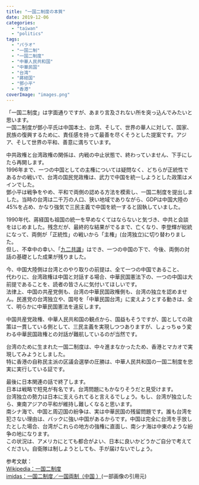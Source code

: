 ```yaml
---
title: "一国二制度の本質"
date: 2019-12-06
categories: 
  - "taiwan"
  - "politics"
tags: 
  - "パラオ"
  - "一国二制"
  - "一国二制度"
  - "中華人民共和国"
  - "中華民国"
  - "台湾"
  - "蔣経国"
  - "鄧小平"
  - "香港"
coverImage: "images.png"
---
```


「一国二制度」は字面通りですが、あまり言及されない所を突っ込んでみたいと思います。  
一国二制度が鄧小平氏は中国本土、台湾、そして、世界の華人に対して、国家、民族の復興するために、責任感を持って最善を尽くそうとした提案です。アジア、そして世界の平和、善意に満ちています。

中共政権と台湾政権の関係は、内戦の中止状態で、終わっていません、下手にしたら再開します。  
1996年まで、一つの中国としての主権については疑問なく、どちらが正統性であるかの戦いで、台湾の国民党政権は、武力で中国を統一しようとした政策はメインでした。  
鄧小平は戦争をやめ、平和で両側の認める方法を模索し、一国二制度を提出しました。当時の台湾は二千万の人口、狭い地域でありながら、GDPは中国大陸の45%を占め、かなり強気で三民主義で中国を統一すると固執していました。

1990年代、蔣経国も祖国の統一を早めなくてはならないと気づき、中共と会談をはじめました。残念だが、最終的な結果がでるまで、亡くなり、李登輝が総統になって、両側が「正統性」の戦いから「主権」(台湾独立)に切り替わりました。  
但し、不幸中の幸い、「[九二共識](https://ja.wikipedia.org/wiki/%E4%B9%9D%E4%BA%8C%E5%85%B1%E8%AD%98)」はでき、一つの中国の下で、今後、両側の対話の基礎とした成果が残りました。

今、中国大陸側は台湾とのやり取りの前提は、全て一つの中国であること、  
代わりに、台湾政権は中国と対話する場合、中華民国憲法下の、一つの中国は大前提であることを、読者の皆さんに気付いてほしいです。  
法律上、中国の共産党側も、台湾の中華民国政権側も、台湾の独立を認めません。民進党の台湾独立や、国号を「中華民国台湾」に変えようとする動きは、全て、明らかに中華民国憲法を違反します。

中国共産党政権、中華人民共和国の観点から、国益もそうですが、国としての政策は一貫している側として、三民主義を実現しつつありますが、しょっちゅう変わる中華民国政権との対話が難航しているのが当然です。

台湾のために生まれた一国二制度は、中々進まなかったため、香港とマカオで実現してみようとしました。  
特に香港の自称民主派の区議会選挙の圧勝は、中華人民共和国の一国二制度を忠実に実行している証です。

最後に日本関連の話で終了します。  
日本は戦略で短見が有名です。台湾問題にもかなりそうだと見受けます。  
台湾独立の勢力は日本に支えられてると言えるでしょう。もし、台湾が独立したら、東南アジアの平和が維持し難しくなると思います。  
南シナ海で、中国と周辺国の紛争は、実は中華民国の残留問題です。誰も台湾を犯さない理由は、バックに強い中国があるからです。中国は完全に台湾を手放したとした場合、台湾がこれらの地方の強権に直面し、南シナ海は中東のような紛争の地になります。  
この状況は、アメリカにとても都合がよい、日本に良いかどうかご自分で考えてください。自衛隊は制しようとしても、手が届けないでしょう。

参考文献：  
[Wikipedia：一国二制度](https://ja.wikipedia.org/wiki/%E4%B8%80%E5%9B%BD%E4%BA%8C%E5%88%B6%E5%BA%A6)  
[imidas：一国二制度／一国両制（中国 ）](https://imidas.jp/genre/detail/D-112-0011.html)(一部画像の引用元)
